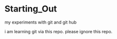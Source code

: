 # Starting_Out
my experiments with git and git hub

i am learning git via this repo. please ignore this repo.
